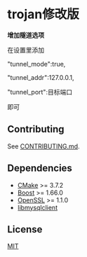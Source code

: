 # trojan修改版


**增加隧道选项**


在设置里添加

"tunnel_mode":true,

"tunnel_addr":127.0.0.1,

"tunnel_port":目标端口


即可


## Contributing

See [CONTRIBUTING.md](CONTRIBUTING.md).

## Dependencies

- [CMake](https://cmake.org/) >= 3.7.2
- [Boost](http://www.boost.org/) >= 1.66.0
- [OpenSSL](https://www.openssl.org/) >= 1.1.0
- [libmysqlclient](https://dev.mysql.com/downloads/connector/c/)

## License

[MIT](LICENSE)
